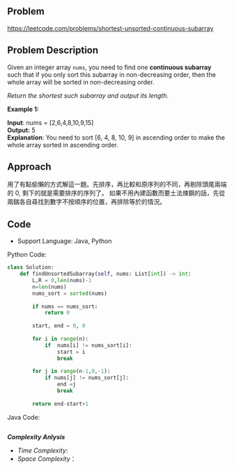 ## Problem

https://leetcode.com/problems/shortest-unsorted-continuous-subarray

## Problem Description

Given an integer array `nums`, you need to find one **continuous subarray** such that if you only sort this subarray in non-decreasing order, then the whole array will be sorted in non-decreasing order.

*Return the shortest such subarray and output its length*.

 

**Example 1:**

**Input**: nums = [2,6,4,8,10,9,15]  <br>
**Output:** 5  <br>
**Explanation**: You need to sort [6, 4, 8, 10, 9] in ascending order to make the whole array sorted in ascending order.



## Approach
用了有點偷懶的方式解這一題。先排序，再比較和原序列的不同，再剔除頭尾兩端的 0, 剩下的就是需要排序的序列了。
如果不用內建函數而要土法煉鋼的話，先從兩鍴各自尋找到數字不按順序的位置，再排除等於的情況。


## Code

- Support Language: Java, Python

Python Code:

```py
class Solution:
    def findUnsortedSubarray(self, nums: List[int]) -> int:
        L,R = 0,len(nums)-1
        n=len(nums)        
        nums_sort = sorted(nums)
        
        if nums == nums_sort:
            return 0
            
        start, end = 0, 0
        
        for i in range(n):
            if  nums[i] != nums_sort[i]:
                start = i
                break
                
        for j in range(n-1,0,-1):
            if nums[j] != nums_sort[j]:
                end =j 
                break
        
        return end-start+1
```

Java Code:

```

```

**_Complexity Anlysis_**

- _Time Complexity_: 
- _Space Complexity_：
